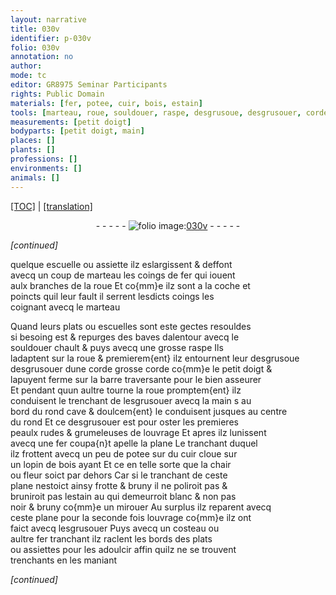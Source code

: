 ```yaml
---
layout: narrative
title: 030v
identifier: p-030v
folio: 030v
annotation: no
author:
mode: tc
editor: GR8975 Seminar Participants
rights: Public Domain
materials: [fer, potee, cuir, bois, estain]
tools: [marteau, roue, souldouer, raspe, desgrusoue, desgrusouer, corde, barre, esgrusouer, main, fer coupa{n}t, plane, cloue, costeau, fer tranchant]
measurements: [petit doigt]
bodyparts: [petit doigt, main]
places: []
plants: []
professions: []
environments: []
animals: []
---
```


<p><a href="{{ site.baseurl }}/diplomatic/">[TOC]</a> | <a href="{{ site.baseurl }}/texts/p-030v_tl/" target="_blank">[translation]</a></p><div class="folio" align="center">- - - - - <a href="http://gallica.bnf.fr/ark:/12148/btv1b10500001g/f66.image" target="_blank"><img src="https://cu-mkp.github.io/2017-workshop-edition/assets/photo-icon.png" alt="folio image: " style="display:inline-block; margin-bottom:-3px;"/>030v</a> - - - - - </div>  
 
*[continued]*
  
quelque escuelle ou assiette ilz eslargissent & deffont<br/> avecq un coup de <span class="tl">marteau</span> les coings de <span class="m">fer</span> qui iouent<br/> aulx branches de la <span class="tl">roue</span> Et co{mm}e ilz sont a la coche et<br/> poincts quil leur fault il serrent lesdicts coings les<br/> coignant avecq le <span class="tl">marteau</span>
 
Quand leurs plats ou escuelles sont este gectes resouldes<br/> si besoing est & repurges des baves dalentour avecq le<br/> <span class="tl">souldouer</span> chault & puys avecq une grosse <span class="tl">raspe</span> Ils<br/> ladaptent sur la <span class="tl">roue</span> & premierem{ent} ilz entournent leur <span class="del"><span class="tl">desgrusoue</span></span><br/> <span class="tl">desgrusouer</span> dune <span class="tl">corde</span> grosse <span class="tl">corde</span> co{mm}e le <span class="ms"><span class="bp">petit doigt</span></span> &<br/> lapuyent ferme sur la <span class="tl">barre</span> traversante pour le bien asseurer<br/> Et pendant quun aultre tourne la <span class="tl">roue</span> promptem{ent} ilz<br/> conduisent le trenchant de l<span class="tl">esgrusouer</span> avecq la <span class="tl"><span class="bp">main</span></span> <span class="del">s</span> au<br/> bord du rond cave & doulcem{ent} le conduisent jusques au centre<br/> du rond Et ce <span class="tl">desgrusouer</span> est pour oster les premieres<br/> peaulx rudes & grumeleuses de louvrage Et apres ilz lunissent<br/> avecq une <span class="tl"><span class="m">fer</span> coupa{n}t</span> apelle la <span class="tl">plane</span> Le tranchant duquel<br/> ilz frottent avecq un peu de <span class="m">potee</span> sur du <span class="m">cuir</span> <span class="tl">cloue</span> sur<br/> un lopin de <span class="m">bois</span> <span class="del">ayant</span> Et ce en telle sorte que la chair<br/> ou fleur soict par dehors Car si le tranchant de ceste<br/> <span class="tl">plane</span> nestoict ainsy frotte & bruny il ne poliroit <span class="del">pas</span> &<br/> bruniroit pas l<span class="m">estain</span> <span class="del">au</span> qui demeurroit blanc & non pas<br/> noir & bruny co{mm}e un mirouer Au surplus ilz reparent avecq<br/> ceste <span class="tl">plane</span> pour la seconde fois louvrage co{mm}e ilz ont<br/> faict avecq l<span class="tl">esgrusouer</span> Puys avecq un <span class="tl">costeau</span> ou<br/> aultre <span class="tl"><span class="m">fer</span> tranchant</span> ilz raclent les bords des plats<br/> ou assiettes pour les adoulcir affin quilz ne se trouvent<br/> trenchants en les maniant
 
*[continued]*
 
